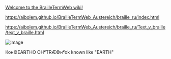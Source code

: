 [Welcome to the BrailleTermWeb wiki!
](https://github.com/aibolem/BrailleTermWeb_Austereich/wiki/)

https://aibolem.github.io/BrailleTermWeb_Austereich/braille_ru/index.html

https://aibolem.github.io/BrailleTermWeb_Austereich/braille_ru/Text_v_braille/text_v_braille.html

![image](https://github.com/aibolem/BrailleTermWeb_Austereich/assets/102619282/bd89ec7e-8f93-43f2-b1e6-a8cffd18f36a)

Кон©ЕА℞ТНО  OH²TRÆ©н²оk known like "EARTH"